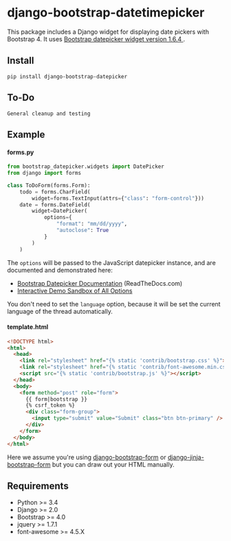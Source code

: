 # django-bootstrap-datetimepicker

This package includes a Django widget for displaying date pickers with Bootstrap 4. It uses [Bootstrap datepicker widget version 1.6.4 ](https://github.com/uxsolutions/bootstrap-datepicker).

## Install

    pip install django-bootstrap-datepicker

## To-Do

    General cleanup and testing

## Example

#### forms.py

```python
from bootstrap_datepicker.widgets import DatePicker
from django import forms

class ToDoForm(forms.Form):
    todo = forms.CharField(
        widget=forms.TextInput(attrs={"class": "form-control"}))
    date = forms.DateField(
        widget=DatePicker(
            options={
                "format": "mm/dd/yyyy",
                "autoclose": True
            }
        )
    )
```

The `options` will be passed to the JavaScript datepicker instance, and are documented and demonstrated here:

* [Bootstrap Datepicker Documentation](https://bootstrap-datepicker.readthedocs.org/en/stable/) (ReadTheDocs.com)
* [Interactive Demo Sandbox of All Options](https://uxsolutions.github.io/bootstrap-datepicker/)

You don't need to set the `language` option, because it will be set the current language of the thread automatically.

#### template.html

```html
<!DOCTYPE html>
<html>
  <head>
    <link rel="stylesheet" href="{% static 'contrib/bootstrap.css' %}">
    <link rel="stylesheet" href="{% static 'contrib/font-awesome.min.css' %}">
    <script src="{% static 'contrib/bootstrap.js' %}"></script>
  </head>
  <body>
    <form method="post" role="form">
      {{ form|bootstrap }}
      {% csrf_token %}
      <div class="form-group">
        <input type="submit" value="Submit" class="btn btn-primary" />
      </div>
    </form>
  </body>
</html>
```

Here we assume you're using [django-bootstrap-form](https://github.com/tzangms/django-bootstrap-form) or 
[django-jinja-bootstrap-form](https://github.com/samuelcolvin/django-jinja-bootstrap-form) but you can
draw out your HTML manually.

## Requirements

* Python >= 3.4
* Django >= 2.0
* Bootstrap >= 4.0
* jquery >= 1.7.1
* font-awesome >= 4.5.X
